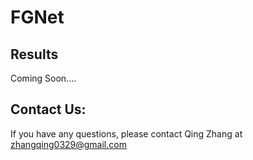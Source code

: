 # FGNet   

## Results   
Coming Soon....     

## Contact Us:  
If you have any questions, please contact Qing Zhang at zhangqing0329@gmail.com   
 
